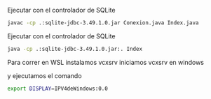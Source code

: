 Ejecutar con el controlador de SQLite

```bash
javac -cp .:sqlite-jdbc-3.49.1.0.jar Conexion.java Index.java
```

Ejecutar con el controlador de SQLite

```bash
java -cp .:sqlite-jdbc-3.49.1.0.jar:. Index
```

Para correr en WSL instalamos vcxsrv
iniciamos vcxsrv en windows

y ejecutamos el comando

```bash
export DISPLAY=IPV4deWindows:0.0
```
